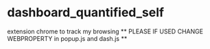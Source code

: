 dashboard_quantified_self
=========================

extension chrome to track my browsing
** PLEASE IF USED CHANGE WEBPROPERTY in popup.js and dash.js **
